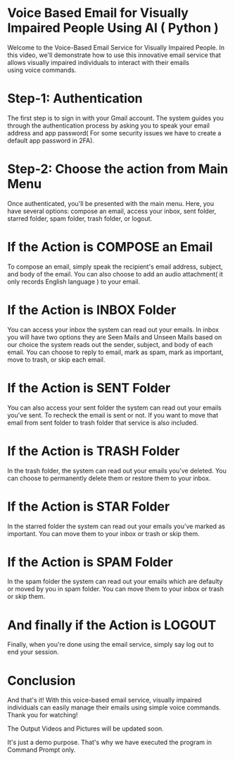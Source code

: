 # Voice Based Email for Visually Impaired People Using AI ( Python )
Welcome to the Voice-Based Email Service for Visually Impaired People. In this video, we'll demonstrate how to use this innovative email service that allows visually impaired individuals to interact with their emails using voice commands.
# Step-1: Authentication
The first step is to sign in with your Gmail account. The system guides you through the authentication process by asking you to speak your email address and app password( For some security issues we have to create a default app password in 2FA).
# Step-2: Choose the action from Main Menu
Once authenticated, you'll be presented with the main menu. Here, you have several options: compose an email, access your inbox, sent folder, starred folder, spam folder, trash folder, or logout.
# If the Action is COMPOSE an Email
To compose an email, simply speak the recipient's email address, subject, and body of the email. You can also choose to add an audio attachment( it only records English language ) to your email.
# If the Action is INBOX Folder
You can access your inbox the system can read out your emails. In inbox you will have two options they are Seen Mails and Unseen Mails based on our choice the system reads out the sender, subject, and body of each email. You can choose to reply to email, mark as spam, mark as important, move to trash, or skip each email.
# If the Action is SENT Folder
You can also access your sent folder the system can read out your emails you've sent. To recheck the email is sent or not. If you want to move that email from sent folder to trash folder that service is also included.
# If the Action is TRASH Folder
In the trash folder, the system can read out your emails you've deleted. You can choose to permanently delete them or restore them to your inbox.
# If the Action is STAR Folder
In the starred folder the system can read out your emails you've marked as important. You can move them to your inbox or trash or skip them.
# If the Action is SPAM Folder
In the spam folder the system can read out your emails which are defaulty or moved by you in spam folder. You can move them to your inbox or trash or skip them.
# And finally if the Action is LOGOUT
Finally, when you're done using the email service, simply say  log out to end your session.
# Conclusion
And that's it! With this voice-based email service, visually impaired individuals can easily manage their emails using simple voice commands. Thank you for watching!

The Output Videos and Pictures will be updated soon. 

It's just a demo purpose. That's why we have executed the program in Command Prompt only. 
